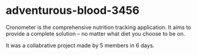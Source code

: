 # adventurous-blood-3456
Cronometer is the comprehensive nutrition tracking application. It aims to provide a complete solution – no matter what diet you choose to be on.

It was a collabrative project made by 5 members in 6 days.


